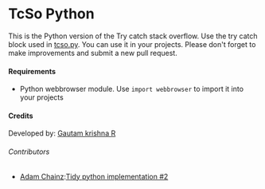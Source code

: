 # TcSo Python
This is the Python version of the Try catch stack overflow. Use the try catch block used in [tcso.py](tcso.py). You can use it in your projects. Please don't forget to make  improvements and submit a new pull request.

#### Requirements
* Python  webbrowser module. Use `import webbrowser` to import it into your projects

#### Credits
Developed by: [Gautam krishna R](https://github.com/gautamkrishnar/)

###### Contributors
* [Adam Chainz](https://github.com/adamchainz):[Tidy python implementation #2](https://github.com/gautamkrishnar/tcso/pull/2)
